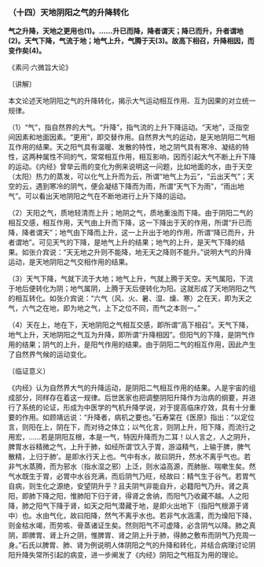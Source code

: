 ### （十四）天地阴阳之气的升降转化

**气之升降，天地之更用也(1)。……升已而降，降者谓天；降已而升，升者谓地(2)。天气下降，气流于地；地气上升，气腾于天(3)。故高下相召，升降相因，而变作矣(4)。**

《素问·六微旨大论》

〔讲解〕

本文论述天地阴阳之气的升降转化，揭示大气运动相互作用、互为因果的对立统一规律。

（1）“气”，指自然界的大气。“升降”，指气流的上升下降运动。“天地”，泛指空间因素和地面因素。“更用”，即交替作用。自然界大气的运动，是天地阴阳二气相互作用的结果。天之阳气具有温暖、发散的特性，地之阴气具有寒冷、凝结的特性，这两种属性不同的气，常常相互作用，相互影响，因而引起大气不断上升下降的运动。《内经》曾举云雨的变化为例来说明这一问题，比如地面的水，由于天空（太阳）热力的蒸发，可以化气上升而为云，所谓“地气上为云”，“云出天气”；天空的云，遇到寒冷的阴气，便会凝结下降而为雨，所谓“天气下为雨”，“雨出地气”。可以看出天地阴阳之气在不断地进行上升下降的运动。

（2）天阳之气，质地轻清而上升；地阴之气，质地重浊而下降。由于阴阳二气的相互交感，相互作用，天气由上升而下降，这一下降出于天的作用，所谓“升已而降，降者谓天”；地气由下降而上升，这一上升出于地的作用，所谓“降已而升，升者谓地”。可见天气的下降，是地气上升的结果；地气的上升，是天气下降的结果。如张介宾说：“天无地之升则不能降，地无天之降则不能升。”说明大气的升降运动，是天地阴阳之气交相作用的结果。

（3）天气下降，气就下流于大地；地气上升，气就上腾于天空。天气属阳，下流于地后便转化为阴；地气属阴，上腾于天后便转化为阳。这就形成了天地阴阳之气的相互转化。如张介宾说：“六气（风、火、暑、湿、燥、寒）之在天，即为天之气，六气之在地，即为地之气，上下之位不同，而气之本则一。”

（4）天在上，地在下，天地阴阳之气相互交感，即所谓“高下相召”。天气下降，地气上升，天地阴阳之气互为升降，即所谓“升降相因”。但阳气的下降，是阴气作用的结果；阴气的上升，是阳气作用的结果。由于阴阳二气的相互作用，因此产生了自然界气候的运动变化。

〔临证意义〕

《内经》认为自然界大气的升降运动，是阴阳二气相互作用的结果。人是宇宙的组成部分，同样存在着这一规律。后世医家也把调整阴阳升降作为治病的纲要，并进行了系统的论证，形成为中医学的气机升降学说，对于提高临床疗效，具有十分重要的作用。如顾靖远说：“升降者，病机之要也。”石寿棠在《医原》指出：“以定位言，则阳在上，阴在下，而对待之体立；以气化言，则阴上升，阳下降，而流行之用宏，……若是阴阳互根，本是一气，特因升降而为二耳！以人言之，人之阴升，脾胃水谷精微之气，上升于肺，如经所谓‘饮入于胃，游溢精气，上输于脾，脾气散精，上归于肺’。是即水行天上也。气中有水，故曰阴升，然水不离乎气也。若非气水蒸腾，而为邪水（指水湿之邪）上泛，则水溢高源，而肺胀、喘嗽生矣。然气水既生于胃，必胃中水谷充满，而后阴气乃旺，经故曰：精气生于谷气。若胃气自病，则生化之源绝，安望阴升乎？且夫阴气非能自升，必籍阳气乃升。肾之真阳，即肺下降之阳，惟肺阳下归于肾，得肾之舍纳，而阳气乃收藏不越。人之阳降，肺之阳气下降于肾，如天之阳气潜藏于地，是即火出地下（指阳气根源于肾中）也。水由气化，故曰阳降，然气不离乎水也。若非气水涵濡，而为燥阳下降，则金枯水竭，而劳咳、骨蒸诸证生矣。然则阳气不可虚降，必含阴气以降。肺之真阴，即脾胃、肾上升之阴，惟脾胃、肾之阴上升于肺，得肺之敷布而阴气乃充周一身。”石氏以脾胃、肺、肾为例说明人体阴阳之气的升降和转化，并结合病理讨论阴阳升降失常所引起的病变，进一步阐发了《内经》阴阳之气相互为用的理论。
